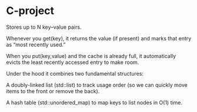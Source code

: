 # C-project


Stores up to N key–value pairs.

Whenever you get(key), it returns the value (if present) and marks that entry as “most recently used.”

When you put(key,value) and the cache is already full, it automatically evicts the least recently accessed entry to make room.


Under the hood it combines two fundamental structures:

A doubly-linked list (std::list) to track usage order (so we can quickly move items to the front or remove the back).

A hash table (std::unordered_map) to map keys to list nodes in O(1) time.
